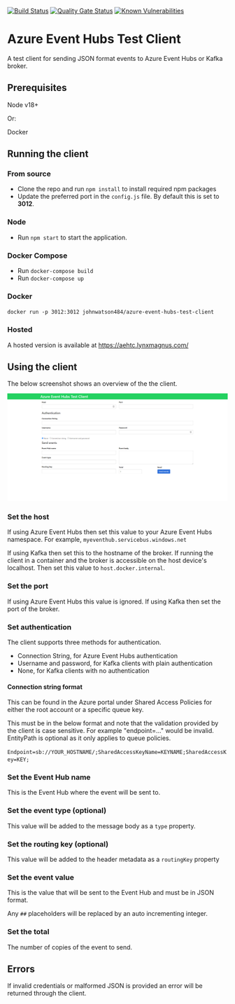 [![Build Status](https://dev.azure.com/johnwatson484/John%20D%20Watson/_apis/build/status/Azure%20Event%20Hubs%20Test%20Client?branchName=master)](https://dev.azure.com/johnwatson484/John%20D%20Watson/_build/latest?definitionId=43&branchName=master)
[![Quality Gate Status](https://sonarcloud.io/api/project_badges/measure?project=johnwatson484_azure-event-hubs-test-client&metric=alert_status)](https://sonarcloud.io/dashboard?id=johnwatson484_azure-event-hubs-test-client)
[![Known Vulnerabilities](https://snyk.io/test/github/johnwatson484/azure-event-hubs-test-client/badge.svg)](https://snyk.io/test/github/johnwatson484/azure-event-hubs-test-client)

# Azure Event Hubs Test Client
A test client for sending JSON format events to Azure Event Hubs or Kafka broker.

## Prerequisites
Node v18+  

Or:  

Docker

## Running the client
### From source
- Clone the repo and run `npm install` to install required npm packages
- Update the preferred port in the `config.js` file.  By default this is set to **3012**.

### Node
- Run `npm start` to start the application.

### Docker Compose
- Run `docker-compose build`
- Run `docker-compose up`


### Docker
`docker run -p 3012:3012 johnwatson484/azure-event-hubs-test-client`

### Hosted
A hosted version is available at https://aehtc.lynxmagnus.com/

## Using the client
The below screenshot shows an overview of the the client.

![Client Screenshot](/docs/screenshot.png "Client Screenshot")

### Set the host
If using Azure Event Hubs then set this value to your Azure Event Hubs namespace.  For example, `myeventhub.servicebus.windows.net`

If using Kafka then set this to the hostname of the broker.  If running the client in a container and the broker is accessible on the host device's localhost.  Then set this value to `host.docker.internal`.

### Set the port
If using Azure Event Hubs this value is ignored.  If using Kafka then set the port of the broker.

### Set authentication
The client supports three methods for authentication.
- Connection String, for Azure Event Hubs authentication
- Username and password, for Kafka clients with plain authentication
- None, for Kafka clients with no authentication

#### Connection string format
This can be found in the Azure portal under Shared Access Policies for either the root account or a specific queue key.

This must be in the below format and note that the validation provided by the client is case sensitive.  For example "endpoint=..." would be invalid.  EntityPath is optional as it only applies to queue policies.

`Endpoint=sb://YOUR_HOSTNAME/;SharedAccessKeyName=KEYNAME;SharedAccessKey=KEY;`

### Set the Event Hub name
This is the Event Hub where the event will be sent to.

### Set the event type (optional)
This value will be added to the message body as a `type` property.

### Set the routing key (optional)
This value will be added to the header metadata as a `routingKey` property

### Set the event value
This is the value that will be sent to the Event Hub and must be in JSON format.  

Any `##` placeholders will be replaced by an auto incrementing integer.

### Set the total
The number of copies of the event to send.
## Errors
If invalid credentials or malformed JSON is provided an error will be returned through the client.
